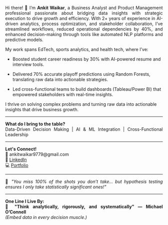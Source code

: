 <p align="justify">
Hi there! 👋 I’m <b>Ankit Waikar</b>, a Business Analyst and Product Management professional passionate about bridging data insights with strategic execution to drive growth and efficiency. With 2+ years of experience in AI-driven analytics, process optimization, and stakeholder collaboration, I’ve streamlined workflows, reduced operational dependencies by 40%, and enhanced decision-making through tools like automated NLP platforms and predictive models.

My work spans EdTech, sports analytics, and health tech, where I’ve:

- Boosted student career readiness by 30% with AI-powered resume and interview tools.

- Delivered 70% accurate playoff predictions using Random Forests, translating raw data into actionable strategies.

- Led cross-functional teams to build dashboards (Tableau/Power BI) that empowered stakeholders with real-time insights.

I thrive on solving complex problems and turning raw data into actionable insights that drive business growth.
</p>

<hr>

<p align="justify">
<b>What do I bring to the table?</b><br>
Data-Driven Decision Making | AI & ML Integration | Cross-Functional Leadership<br>


</p>

<hr>

<p align="justify">
<b>Let's Connect!</b><br>
📧 ankitwaikar9779@gmail.com<br>
🤝 <a href="https://www.linkedin.com/in/ankitwaikar/">LinkedIn</a><br>
💻 <a href="https://sites.google.com/view/awaikar/">Portfolio</a>
</p>

<hr>

<p align="justify">
🔢 <i>"You miss 100% of the shots you don’t take… but hypothesis testing ensures I only take statistically significant ones!"</i>
</p>

<hr>

<p align="justify">
<b>One Line I Live By:</b><br>
🧠 <b>"Think analytically, rigorously, and systematically" — Michael O’Connell</b><br>
<i>(Embed data in every decision muscle.)</i>
</p>
 
